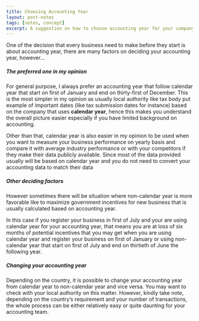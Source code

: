 ```yaml
---
title: Choosing Accounting Year
layout: post-notes
tags: [notes, concept]
excerpt: A suggestion on how to choose accounting year for your company
---
```


One of the decision that every business need to make before they start is about accounting year, there are many factors on deciding your accounting year, however…

##### The preferred one in my opinion
For general purpose, I always prefer an accounting year that follow calendar year that start on first of January and end on thirty-first of December. This is the most simpler in my opinion as usually local authority like tax body put example of important dates (like tax submission dates for instance) based on the company that uses <b>calendar year</b>, hence this makes you understand the overall picture easier especially if you have limited background on accounting.  

Other than that, calendar year is also easier in my opinion to be used when you want to measure your business performance on yearly basis and compare it with average industry performance or with your competitors if they make their data publicly available. Since most of the data provided usually will be based on calendar year and you do not need to convert your accounting data to match their data  

##### Other deciding factors
However sometimes there will be situation where non-calendar year is more favorable like to maximize government incentives for new business that is usually calculated based on accounting year.

In this case if you register your business in first of July and your are using calendar year for your accounting year, that means you are at loss of six months of potential incentives that you may get when you are using calendar year and register your business on first of January or using non-calendar year that start on first of July and end on thirtieth of June the following year.

##### Changing your accounting year
Depending on the country, it is possible to change your accounting year from calendar year to non-calendar year and vice versa. You may want to check with your local authority on this matter. However, kindly take note, depending on the country’s requirement and your number of transactions, the whole process can be either relatively easy or quite daunting for your accounting team.